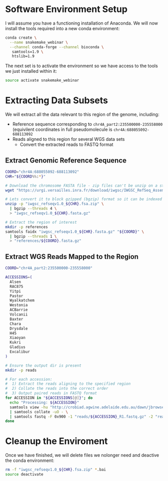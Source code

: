 # Software Environment Setup

I will assume you have a functioning installation of Anaconda. We will now install the tools required into a new conda environment:

```bash
conda create \
  --name snakemake_webinar \
  --channel conda-forge --channel bioconda \
   samtools=1.9 \
   htslib=1.9
```

The next set is to activate the environment so we have access to the tools we just installed within it:

```bash
source activate snakemake_webinar
```

# Extracting Data Subsets

We will extract all the data relevant to this region of the genome, including:

  - Reference sequence corresponding to `chr4A_part2:235500000-235558000` (equivilent coordinates in full pseudomolecule is `chr4A:688055092-688113092`
  - Reads aligned to this region for several WGS data sets
     - Convert the extracted reads to FASTQ format

## Extract Genomic Reference Sequence

```bash
COORD="chr4A:688055092-688113092"
CHR="${COORD%%:*}"

# Download the chromosome FASTA file - zip files can't be unzip on a stream so we have to download the whole file
wget "https://urgi.versailles.inra.fr/download/iwgsc/IWGSC_RefSeq_Assemblies/v1.0/iwgsc_refseqv1.0_${CHR}.fsa.zip"

# Lets convert it to block gzipped (bgzip) format so it can be indexed by SAMtools
unzip -p "iwgsc_refseqv1.0_${CHR}.fsa.zip" \
  | bgzip --threads 4 \
  > "iwgsc_refseqv1.0_${CHR}.fasta.gz"

# Extract the region of interest
mkdir -p references
samtools faidx "iwgsc_refseqv1.0_${CHR}.fasta.gz" "${COORD}" \
  | bgzip --threads 1 \
  > "references/${COORD}.fasta.gz"
```

## Extract WGS Reads Mapped to the Region

```bash
COORD="chr4A_part2:235500000-235558000"

ACCESSIONS=(
  Alsen
  RAC875
  Yitpi
  Pastor
  Wyalkatchem
  Westonia
  ACBarrie
  Volcanii
  Baxter
  Chara
  Drysdale
  H45
  Xiaoyan
  Kukri
  Gladius
  Excalibur
)

# Ensure the output dir is present
mkdir -p reads

# For each accession:
#  1) Extract the reads aligning to the specified region
#  2) Collate the reads into the correct order
#  3) Output paired reads in FASTQ format
for ACCESSION in "${ACCESSIONS[@]}"; do
  echo "Processing: ${ACCESSION}"
  samtools view -hu "http://crobiad.agwine.adelaide.edu.au/dawn/jbrowse-prod/data/local/by_chr/mapped_reads_merged/161010_Chinese_Spring_v1.0_pseudomolecules_parts.fasta.gz/minimap2_defaults/whole_genome/PE/BPA/chr4A_part2/${ACCESSION}.realigned.bam" "${COORD}" \
  | samtools collate -uO - \
  | samtools fastq -F 0x900 -1 "reads/${ACCESSION}_R1.fastq.gz" -2 "reads/${ACCESSION}_R2.fastq.gz" -s /dev/null -0 /dev/null -
done
```

# Cleanup the Enviroment

Once we have finished, we will delete files we nolonger need and deactive the conda environment:

```bash
rm -f "iwgsc_refseqv1.0_${CHR}.fsa.zip" *.bai
source deactivate
```
